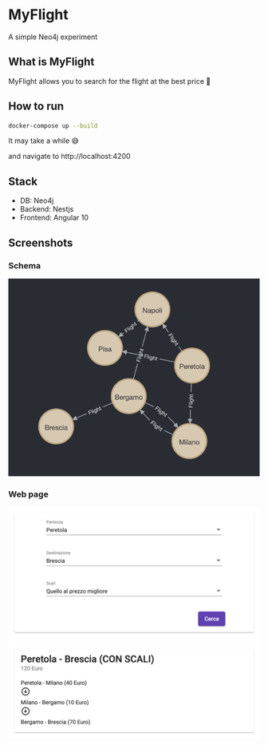 # MyFlight

A simple Neo4j experiment 

## What is MyFlight

MyFlight allows you to search for the flight at the best price 💸

## How to run

```bash
docker-compose up --build
```

It may take a while 😅

and navigate to http://localhost:4200

## Stack

*  DB: Neo4j
*  Backend: Nestjs
*  Frontend: Angular 10



## Screenshots

### Schema

![Neo4j scheme](/schema.png?raw=true)

### Web page

![Web page](/search.png?raw=true)




